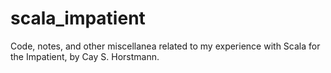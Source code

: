 scala_impatient
===============

Code, notes, and other miscellanea related to my experience with Scala for the Impatient, by Cay S. Horstmann.
